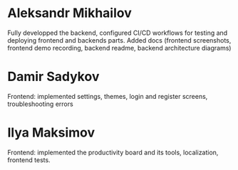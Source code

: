 # Aleksandr Mikhailov

Fully developped the backend, configured CI/CD workflows for testing and deploying frontend and backends parts. Added docs (frontend screenshots, frontend demo recording, backend readme, backend architecture diagrams)

# Damir Sadykov

Frontend: implemented settings, themes, login and register screens, troubleshooting errors

# Ilya Maksimov

Frontend: implemented the productivity board and its tools, localization, frontend tests.